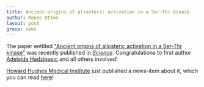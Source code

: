 ```yaml
---
title: Ancient origins of allosteric activation in a Ser-Thr kinase
author: Renee Otten
layout: post
group: news
---
```


The paper entitled <a href="/publications/#32079772">"Ancient origins of allosteric activation in a Ser-Thr kinase"</a> was recently published in <a href="https://doi.org/10.1126/science.aay9959">*Science*</a>. Congratulations to first author <a href="/alumni/#Adelajda+Zorba">Adelajda Hadzipasic</a> and all others involved!

<a href="https://hhmi.org">Howard Hughes Medical Institute</a> just published a news-item about it, which you can read <a href="https://www.hhmi.org/news/resurrecting-ancient-protein-partners-reveals-origin-of-protein-regulation">here</a>!
